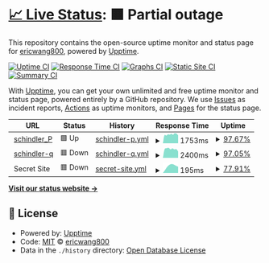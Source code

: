 # [📈 Live Status](https://ericwang800.github.io/healthcheck): <!--live status--> **🟧 Partial outage**

This repository contains the open-source uptime monitor and status page for [ericwang800](https://ericwang800.github.io/healthcheck), powered by [Upptime](https://github.com/upptime/upptime).

[![Uptime CI](https://github.com/ericwang800/healthcheck/workflows/Uptime%20CI/badge.svg)](https://github.com/ericwang800/healthcheck/actions?query=workflow%3A%22Uptime+CI%22)
[![Response Time CI](https://github.com/ericwang800/healthcheck/workflows/Response%20Time%20CI/badge.svg)](https://github.com/ericwang800/healthcheck/actions?query=workflow%3A%22Response+Time+CI%22)
[![Graphs CI](https://github.com/ericwang800/healthcheck/workflows/Graphs%20CI/badge.svg)](https://github.com/ericwang800/healthcheck/actions?query=workflow%3A%22Graphs+CI%22)
[![Static Site CI](https://github.com/ericwang800/healthcheck/workflows/Static%20Site%20CI/badge.svg)](https://github.com/ericwang800/healthcheck/actions?query=workflow%3A%22Static+Site+CI%22)
[![Summary CI](https://github.com/ericwang800/healthcheck/workflows/Summary%20CI/badge.svg)](https://github.com/ericwang800/healthcheck/actions?query=workflow%3A%22Summary+CI%22)

With [Upptime](https://upptime.js.org), you can get your own unlimited and free uptime monitor and status page, powered entirely by a GitHub repository. We use [Issues](https://github.com/ericwang800/healthcheck/issues) as incident reports, [Actions](https://github.com/ericwang800/healthcheck/actions) as uptime monitors, and [Pages](https://ericwang800.github.io/healthcheck) for the status page.

<!--start: status pages-->
<!-- This summary is generated by Upptime (https://github.com/upptime/upptime) -->
<!-- Do not edit this manually, your changes will be overwritten -->
<!-- prettier-ignore -->
| URL | Status | History | Response Time | Uptime |
| --- | ------ | ------- | ------------- | ------ |
| <img alt="" src="https://favicons.githubusercontent.com/main.dm-cn-p.ioee10-cloud.cn" height="13"> [schindler_P](https://main.dm-cn-p.ioee10-cloud.cn/apps/cockpit/index.html#/) | 🟩 Up | [schindler-p.yml](https://github.com/ericwang800/healthcheck/commits/HEAD/history/schindler-p.yml) | <details><summary><img alt="Response time graph" src="./graphs/schindler-p/response-time-week.png" height="20"> 1753ms</summary><br><a href="https://ericwang800.github.io/healthcheck/history/schindler-p"><img alt="Response time 1753" src="https://img.shields.io/endpoint?url=https%3A%2F%2Fraw.githubusercontent.com%2Fericwang800%2Fhealthcheck%2FHEAD%2Fapi%2Fschindler-p%2Fresponse-time.json"></a><br><a href="https://ericwang800.github.io/healthcheck/history/schindler-p"><img alt="24-hour response time 1026" src="https://img.shields.io/endpoint?url=https%3A%2F%2Fraw.githubusercontent.com%2Fericwang800%2Fhealthcheck%2FHEAD%2Fapi%2Fschindler-p%2Fresponse-time-day.json"></a><br><a href="https://ericwang800.github.io/healthcheck/history/schindler-p"><img alt="7-day response time 1753" src="https://img.shields.io/endpoint?url=https%3A%2F%2Fraw.githubusercontent.com%2Fericwang800%2Fhealthcheck%2FHEAD%2Fapi%2Fschindler-p%2Fresponse-time-week.json"></a><br><a href="https://ericwang800.github.io/healthcheck/history/schindler-p"><img alt="30-day response time 1753" src="https://img.shields.io/endpoint?url=https%3A%2F%2Fraw.githubusercontent.com%2Fericwang800%2Fhealthcheck%2FHEAD%2Fapi%2Fschindler-p%2Fresponse-time-month.json"></a><br><a href="https://ericwang800.github.io/healthcheck/history/schindler-p"><img alt="1-year response time 1753" src="https://img.shields.io/endpoint?url=https%3A%2F%2Fraw.githubusercontent.com%2Fericwang800%2Fhealthcheck%2FHEAD%2Fapi%2Fschindler-p%2Fresponse-time-year.json"></a></details> | <details><summary><a href="https://ericwang800.github.io/healthcheck/history/schindler-p">97.67%</a></summary><a href="https://ericwang800.github.io/healthcheck/history/schindler-p"><img alt="All-time uptime 97.67%" src="https://img.shields.io/endpoint?url=https%3A%2F%2Fraw.githubusercontent.com%2Fericwang800%2Fhealthcheck%2FHEAD%2Fapi%2Fschindler-p%2Fuptime.json"></a><br><a href="https://ericwang800.github.io/healthcheck/history/schindler-p"><img alt="24-hour uptime 100.00%" src="https://img.shields.io/endpoint?url=https%3A%2F%2Fraw.githubusercontent.com%2Fericwang800%2Fhealthcheck%2FHEAD%2Fapi%2Fschindler-p%2Fuptime-day.json"></a><br><a href="https://ericwang800.github.io/healthcheck/history/schindler-p"><img alt="7-day uptime 97.67%" src="https://img.shields.io/endpoint?url=https%3A%2F%2Fraw.githubusercontent.com%2Fericwang800%2Fhealthcheck%2FHEAD%2Fapi%2Fschindler-p%2Fuptime-week.json"></a><br><a href="https://ericwang800.github.io/healthcheck/history/schindler-p"><img alt="30-day uptime 97.67%" src="https://img.shields.io/endpoint?url=https%3A%2F%2Fraw.githubusercontent.com%2Fericwang800%2Fhealthcheck%2FHEAD%2Fapi%2Fschindler-p%2Fuptime-month.json"></a><br><a href="https://ericwang800.github.io/healthcheck/history/schindler-p"><img alt="1-year uptime 97.67%" src="https://img.shields.io/endpoint?url=https%3A%2F%2Fraw.githubusercontent.com%2Fericwang800%2Fhealthcheck%2FHEAD%2Fapi%2Fschindler-p%2Fuptime-year.json"></a></details>
| <img alt="" src="https://favicons.githubusercontent.com/main.dm-cn-q.ioee10-cloud.cn" height="13"> [schindler-q](https://main.dm-cn-q.ioee10-cloud.cn/apps/devicemanagement/index.html) | 🟥 Down | [schindler-q.yml](https://github.com/ericwang800/healthcheck/commits/HEAD/history/schindler-q.yml) | <details><summary><img alt="Response time graph" src="./graphs/schindler-q/response-time-week.png" height="20"> 2400ms</summary><br><a href="https://ericwang800.github.io/healthcheck/history/schindler-q"><img alt="Response time 2400" src="https://img.shields.io/endpoint?url=https%3A%2F%2Fraw.githubusercontent.com%2Fericwang800%2Fhealthcheck%2FHEAD%2Fapi%2Fschindler-q%2Fresponse-time.json"></a><br><a href="https://ericwang800.github.io/healthcheck/history/schindler-q"><img alt="24-hour response time 1758" src="https://img.shields.io/endpoint?url=https%3A%2F%2Fraw.githubusercontent.com%2Fericwang800%2Fhealthcheck%2FHEAD%2Fapi%2Fschindler-q%2Fresponse-time-day.json"></a><br><a href="https://ericwang800.github.io/healthcheck/history/schindler-q"><img alt="7-day response time 2400" src="https://img.shields.io/endpoint?url=https%3A%2F%2Fraw.githubusercontent.com%2Fericwang800%2Fhealthcheck%2FHEAD%2Fapi%2Fschindler-q%2Fresponse-time-week.json"></a><br><a href="https://ericwang800.github.io/healthcheck/history/schindler-q"><img alt="30-day response time 2400" src="https://img.shields.io/endpoint?url=https%3A%2F%2Fraw.githubusercontent.com%2Fericwang800%2Fhealthcheck%2FHEAD%2Fapi%2Fschindler-q%2Fresponse-time-month.json"></a><br><a href="https://ericwang800.github.io/healthcheck/history/schindler-q"><img alt="1-year response time 2400" src="https://img.shields.io/endpoint?url=https%3A%2F%2Fraw.githubusercontent.com%2Fericwang800%2Fhealthcheck%2FHEAD%2Fapi%2Fschindler-q%2Fresponse-time-year.json"></a></details> | <details><summary><a href="https://ericwang800.github.io/healthcheck/history/schindler-q">97.05%</a></summary><a href="https://ericwang800.github.io/healthcheck/history/schindler-q"><img alt="All-time uptime 97.05%" src="https://img.shields.io/endpoint?url=https%3A%2F%2Fraw.githubusercontent.com%2Fericwang800%2Fhealthcheck%2FHEAD%2Fapi%2Fschindler-q%2Fuptime.json"></a><br><a href="https://ericwang800.github.io/healthcheck/history/schindler-q"><img alt="24-hour uptime 100.00%" src="https://img.shields.io/endpoint?url=https%3A%2F%2Fraw.githubusercontent.com%2Fericwang800%2Fhealthcheck%2FHEAD%2Fapi%2Fschindler-q%2Fuptime-day.json"></a><br><a href="https://ericwang800.github.io/healthcheck/history/schindler-q"><img alt="7-day uptime 97.05%" src="https://img.shields.io/endpoint?url=https%3A%2F%2Fraw.githubusercontent.com%2Fericwang800%2Fhealthcheck%2FHEAD%2Fapi%2Fschindler-q%2Fuptime-week.json"></a><br><a href="https://ericwang800.github.io/healthcheck/history/schindler-q"><img alt="30-day uptime 97.05%" src="https://img.shields.io/endpoint?url=https%3A%2F%2Fraw.githubusercontent.com%2Fericwang800%2Fhealthcheck%2FHEAD%2Fapi%2Fschindler-q%2Fuptime-month.json"></a><br><a href="https://ericwang800.github.io/healthcheck/history/schindler-q"><img alt="1-year uptime 97.05%" src="https://img.shields.io/endpoint?url=https%3A%2F%2Fraw.githubusercontent.com%2Fericwang800%2Fhealthcheck%2FHEAD%2Fapi%2Fschindler-q%2Fuptime-year.json"></a></details>
| <img alt="" src="https://favicons.githubusercontent.com/null" height="13"> Secret Site | 🟥 Down | [secret-site.yml](https://github.com/ericwang800/healthcheck/commits/HEAD/history/secret-site.yml) | <details><summary><img alt="Response time graph" src="./graphs/secret-site/response-time-week.png" height="20"> 195ms</summary><br><a href="https://ericwang800.github.io/healthcheck/history/secret-site"><img alt="Response time 195" src="https://img.shields.io/endpoint?url=https%3A%2F%2Fraw.githubusercontent.com%2Fericwang800%2Fhealthcheck%2FHEAD%2Fapi%2Fsecret-site%2Fresponse-time.json"></a><br><a href="https://ericwang800.github.io/healthcheck/history/secret-site"><img alt="24-hour response time 183" src="https://img.shields.io/endpoint?url=https%3A%2F%2Fraw.githubusercontent.com%2Fericwang800%2Fhealthcheck%2FHEAD%2Fapi%2Fsecret-site%2Fresponse-time-day.json"></a><br><a href="https://ericwang800.github.io/healthcheck/history/secret-site"><img alt="7-day response time 195" src="https://img.shields.io/endpoint?url=https%3A%2F%2Fraw.githubusercontent.com%2Fericwang800%2Fhealthcheck%2FHEAD%2Fapi%2Fsecret-site%2Fresponse-time-week.json"></a><br><a href="https://ericwang800.github.io/healthcheck/history/secret-site"><img alt="30-day response time 195" src="https://img.shields.io/endpoint?url=https%3A%2F%2Fraw.githubusercontent.com%2Fericwang800%2Fhealthcheck%2FHEAD%2Fapi%2Fsecret-site%2Fresponse-time-month.json"></a><br><a href="https://ericwang800.github.io/healthcheck/history/secret-site"><img alt="1-year response time 195" src="https://img.shields.io/endpoint?url=https%3A%2F%2Fraw.githubusercontent.com%2Fericwang800%2Fhealthcheck%2FHEAD%2Fapi%2Fsecret-site%2Fresponse-time-year.json"></a></details> | <details><summary><a href="https://ericwang800.github.io/healthcheck/history/secret-site">77.91%</a></summary><a href="https://ericwang800.github.io/healthcheck/history/secret-site"><img alt="All-time uptime 77.91%" src="https://img.shields.io/endpoint?url=https%3A%2F%2Fraw.githubusercontent.com%2Fericwang800%2Fhealthcheck%2FHEAD%2Fapi%2Fsecret-site%2Fuptime.json"></a><br><a href="https://ericwang800.github.io/healthcheck/history/secret-site"><img alt="24-hour uptime 100.00%" src="https://img.shields.io/endpoint?url=https%3A%2F%2Fraw.githubusercontent.com%2Fericwang800%2Fhealthcheck%2FHEAD%2Fapi%2Fsecret-site%2Fuptime-day.json"></a><br><a href="https://ericwang800.github.io/healthcheck/history/secret-site"><img alt="7-day uptime 77.91%" src="https://img.shields.io/endpoint?url=https%3A%2F%2Fraw.githubusercontent.com%2Fericwang800%2Fhealthcheck%2FHEAD%2Fapi%2Fsecret-site%2Fuptime-week.json"></a><br><a href="https://ericwang800.github.io/healthcheck/history/secret-site"><img alt="30-day uptime 77.91%" src="https://img.shields.io/endpoint?url=https%3A%2F%2Fraw.githubusercontent.com%2Fericwang800%2Fhealthcheck%2FHEAD%2Fapi%2Fsecret-site%2Fuptime-month.json"></a><br><a href="https://ericwang800.github.io/healthcheck/history/secret-site"><img alt="1-year uptime 77.91%" src="https://img.shields.io/endpoint?url=https%3A%2F%2Fraw.githubusercontent.com%2Fericwang800%2Fhealthcheck%2FHEAD%2Fapi%2Fsecret-site%2Fuptime-year.json"></a></details>

<!--end: status pages-->

[**Visit our status website →**](https://ericwang800.github.io/healthcheck)

## 📄 License

- Powered by: [Upptime](https://github.com/upptime/upptime)
- Code: [MIT](./LICENSE) © [ericwang800](https://ericwang800.github.io/healthcheck)
- Data in the `./history` directory: [Open Database License](https://opendatacommons.org/licenses/odbl/1-0/)
